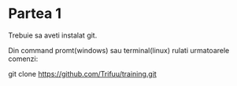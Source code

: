 # Partea 1

Trebuie sa aveti instalat git.

Din command promt(windows) sau terminal(linux) rulati urmatoarele comenzi:

git clone https://github.com/Trifuu/training.git

